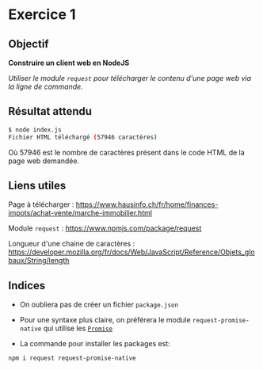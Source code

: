 # Exercice 1

## Objectif

**Construire un client web en NodeJS**

_Utiliser le module `request` pour télécharger le contenu d'une page web via la ligne de commande._

## Résultat attendu

```bash
$ node index.js
Fichier HTML téléchargé (57946 caractères)
```

Où 57946 est le nombre de caractères présent dans le code HTML de la page web demandée.

## Liens utiles

Page à télécharger : https://www.hausinfo.ch/fr/home/finances-impots/achat-vente/marche-immobilier.html

Module `request` : https://www.npmjs.com/package/request

Longueur d'une chaine de caractères : https://developer.mozilla.org/fr/docs/Web/JavaScript/Reference/Objets_globaux/String/length

## Indices

- On oubliera pas de créer un fichier `package.json`

- Pour une syntaxe plus claire, on préférera le module `request-promise-native` qui utilise les [`Promise`](https://developer.mozilla.org/fr/docs/Web/JavaScript/Reference/Objets_globaux/Promise)

- La commande pour installer les packages est:

```bash
npm i request request-promise-native
```
